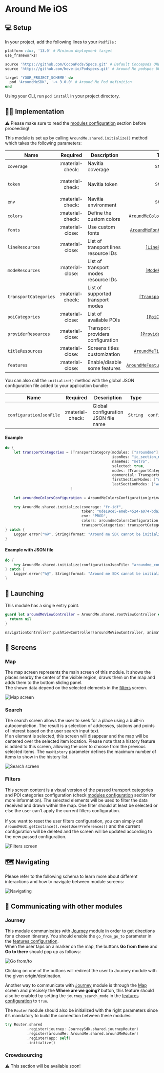 # Around Me iOS

## 💻 Setup

In your project, add the following lines to your `Podfile` :

``` ruby
platform :ios, '13.0' # Minimum deployment target
use_frameworks!

source 'https://github.com/CocoaPods/Specs.git' # Default Cocoapods URL
source 'https://github.com/hove-io/Podspecs.git' # Around Me podspec URL

target 'YOUR_PROJECT_SCHEME' do
  pod 'AroundMeSDK', '~> 3.0.0' # Around Me Pod definition
end
```

Using your CLI, run `pod install` in your project directory.

## 👨‍💻  Implementation

⚠️ Please make sure to read the [modules configuration](../../getting_started/#modules-configuration) section before proceeding!<br>

This module is set up by calling `AroundMe.shared.initialize()` method which takes the following parameters:

| Name | Required | Description | Type | Example
| --- |:---:| --- | :---: | :---: |
| `coverage`| :material-check: | Navitia coverage | `String` | `fr-idf` |
| `token`| :material-check: | Navitia token | `String` | `0de19ce5-e0eb-4524-a074-bda3c6894c19` |
| `env`| :material-check: | Navitia environment | `String` | `PROD` |
| `colors`| :material-check: | Define the custom colors | [`AroundMeColorsConfiguration`](../../getting_started/#around-me-color) | - |
| `fonts`| :material-close: | Use custom fonts | [`AroundMeFontsConfiguration`](../../getting_started/#custom-font) | - |
| `lineResources`| :material-close: | List of transport lines resource IDs | [`[LineResource]`](../../getting_started/#line-resource) | - | 
| `modeResources`| :material-close: | List of transport modes resource IDs | [`[ModeResource]`](../../getting_started/#mode-resource) | - | 
| `transportCategories`| :material-check: | List of supported transport modes | [`[TransportCategory]`](../../getting_started/#transport-category) | - |
| `poiCategories`| :material-close: | List of available POIs | [`[PoiCategory]`](../../getting_started/#poi-category) | - |
| `providerResources`| :material-close: | Transport providers configuration | [`[ProviderResource]`](../../getting_started/#provider-resource) | - |
| `titleResources`| :material-close: | Screens titles customization | [`AroundMeTitlesResources`](../../getting_started/#around-me-title-resource) | - |
| `features`| :material-close: | Enable/disable some features  | [`AroundMeFeaturesConfiguration`](../../getting_started/#around-me-features) | - |

You can also call the `initialize()` method with the global JSON configuration file added to your application bundle:

| Name | Required | Description | Type | Example |
| --- |:---:| --- | :---: | :---: |
| `configurationJsonFile`| :material-check: | Global configuration JSON file name | `String` | `configuration.json` |

<h4>Example</h4>

``` swift
do {
    let transportCategories = [TransportCategory(modules: ["aroundme"],
                                                 iconRes: "ic_section_mode_metro",
                                                 nameRes: "metro",
                                                 selected: true,
                                                 modes: [TransportCategoryMode(physical: TransportPhysicalMode(id: "physical_mode:Metro", nameRes: "metro"),
                                                 commercial: TransportCommercialMode(id: "commercial_mode:Metro", name: "Metro"))],
                                                 firstSectionModes: ["walking"],
                                                 lastSectionModes: ["walking"])
                              ]
                              
    let aroundmeColorsConfiguration = AroundMeColorsConfiguration(primaryColor: "#88819f", secondaryColor: "#8faa96")
                                                                      
    try AroundMe.shared.initialize(coverage: "fr-idf",
                                   token: "0de19ce5-e0eb-4524-a074-bda3c6894c19",
                                   env: "PROD",
                                   colors: aroundmeColorsConfiguration,
                                   transportCategories: transportCategories)                                                                  
} catch {
    Logger.error("%@", String(format: "Around me SDK cannot be initialized! %@", error.localizedDescription))
}                                   
```

<h4>Example with JSON file</h4>

``` swift
do {
    try AroundMe.shared.initialize(configurationJsonFile: "aroundme_configuration.json")                                                               
} catch {
    Logger.error("%@", String(format: "Around me SDK cannot be initialized! %@", error.localizedDescription))
}                                   
```

## 🚀  Launching

This module has a single entry point. 

``` swift
guard let aroundMeViewController = AroundMe.shared.rootViewController else {
  return nil
}

navigationController?.pushViewController(aroundMeViewController, animated: false)
```

## 📱 Screens

### Map

The map screen represents the main screen of this module. It shows the places nearby the center of the visible region, draws them on the map and adds them to the bottom sliding panel.<br>
The shown data depend on the selected elements in the [filters](#filters) screen.

<img class="img-overview" src="/navitia_sdk_docs/assets/img/aroundme_ios_map_screen.png" alt="Map screen">

### Search

The search screen allows the user to seek for a place using a built-in autocompletion. The result is a selection of addresses, stations and points of interest based on the user search input text.<br>
If an element is selected, this screen will disappear and the map will be centered over the selected item location.
Please note that a history feature is added to this screen, allowing the user to choose from the previous selected items. The `maxHistory` parameter defines the maximum number of items to show in the history list.

<img class="img-overview" src="/navitia_sdk_docs/assets/img/aroundme_ios_search_screen.png" alt="Search screen">

### Filters

This screen content is a visual version of the passed transport categories and POI categories configuration (check [modules configuration](../../getting_started/#modules-configuration) section for more information). The selected elements will be used to filter the data received and drawn within the map. One filter should at least be selected or else the user can't apply the current filters configuration.<br><br>
If you want to reset the user filters configuration, you can simply call `AroundMeUI.getInstance().resetUserPreferences()` and the current configuration will be deleted and the screen will be updated according to the new passed configuration.

<img class="img-overview" src="/navitia_sdk_docs/assets/img/aroundme_ios_filters_screen.png" alt="Filters screen">

## 🗺 Navigating

Please refer to the following schema to learn more about different interactions and how to navigate between module screens:

<img class="img-navigating" src="/navitia_sdk_docs/assets/img/aroundme_ios_navigating.png" alt="Navigating">

## 📢 Communicating with other modules

### Journey

This module communicates with [Journey](../../journey/) module in order to get directions for a chosen itinerary. You should enable the `go_from_go_to` parameter in the [features configuration](../../getting_started/#around-me-features).<br>
When the user taps on a marker on the map, the buttons **Go from there** and **Go to there** should pop up as follows:

<img class="img-overview" src="/navitia_sdk_docs/assets/img/aroundme_ios_go_fromto.png" alt="Go from/to">

Clicking on one of the buttons will redirect the user to Journey module with the given origin/destination.<br>

Another way to communicate with [Journey](../../journey/) module is through the [Map](#map) screen and precisely the **Where are we going?** button, this feature should also be enabled by setting the `journey_search_mode` in the [features configuration](../../getting_started/#around-me-features) to `true`.<br>

The `Router` module should also be initialized with the right parameters since it’s mandatory to build the connection between these modules:

``` swift
try Router.shared
          .register(journey: JourneySdk.shared.journeyRouter)
          .register(aroundMe: AroundMe.shared.aroundMeRouter)
          .register(app: self)
          .initialize()
```

### Crowdsourcing

⚠️ This section will be available soon!
